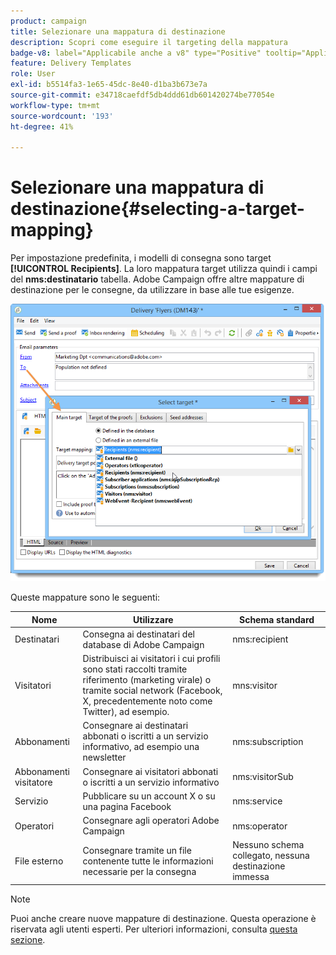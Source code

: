 ```yaml
---
product: campaign
title: Selezionare una mappatura di destinazione
description: Scopri come eseguire il targeting della mappatura
badge-v8: label="Applicabile anche a v8" type="Positive" tooltip="Applicabile anche a Campaign v8"
feature: Delivery Templates
role: User
exl-id: b5514fa3-1e65-45dc-8e40-d1ba3b673e7a
source-git-commit: e34718caefdf5db4ddd61db601420274be77054e
workflow-type: tm+mt
source-wordcount: '193'
ht-degree: 41%

---
```


# Selezionare una mappatura di destinazione{#selecting-a-target-mapping}

Per impostazione predefinita, i modelli di consegna sono target **[!UICONTROL Recipients]**. La loro mappatura target utilizza quindi i campi del **nms:destinatario** tabella. Adobe Campaign offre altre mappature di destinazione per le consegne, da utilizzare in base alle tue esigenze.

![](assets/delivery_select_mapping.png)

Queste mappature sono le seguenti:

| Nome | Utilizzare | Schema standard |
|---|---|---|
| Destinatari | Consegna ai destinatari del database di Adobe Campaign | nms:recipient |
| Visitatori | Distribuisci ai visitatori i cui profili sono stati raccolti tramite riferimento (marketing virale) o tramite social network (Facebook, X, precedentemente noto come Twitter), ad esempio. | mns:visitor |
| Abbonamenti | Consegnare ai destinatari abbonati o iscritti a un servizio informativo, ad esempio una newsletter | nms:subscription |
| Abbonamenti visitatore | Consegnare ai visitatori abbonati o iscritti a un servizio informativo | nms:visitorSub |
| Servizio | Pubblicare su un account X o su una pagina Facebook | nms:service |
| Operatori | Consegnare agli operatori Adobe Campaign | nms:operator |
| File esterno | Consegnare tramite un file contenente tutte le informazioni necessarie per la consegna | Nessuno schema collegato, nessuna destinazione immessa |

>[!NOTE]
>
>Puoi anche creare nuove mappature di destinazione. Questa operazione è riservata agli utenti esperti. Per ulteriori informazioni, consulta [questa sezione](../../configuration/using/target-mapping.md).
